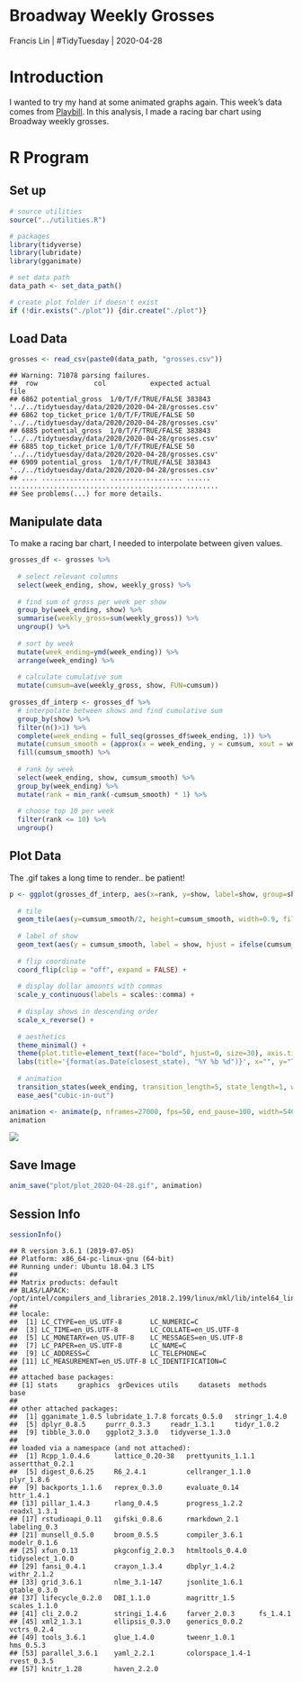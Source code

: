 Broadway Weekly Grosses
================
Francis Lin | \#TidyTuesday |
2020-04-28

# Introduction

I wanted to try my hand at some animated graphs again. This week’s data
comes from [Playbill](https://www.playbill.com/grosses). In this
analysis, I made a racing bar chart using Broadway weekly grosses.

# R Program

## Set up

``` r
# source utilities
source("../utilities.R")

# packages
library(tidyverse)
library(lubridate)
library(gganimate)

# set data path
data_path <- set_data_path()

# create plot folder if doesn't exist
if (!dir.exists("./plot")) {dir.create("./plot")}
```

## Load Data

``` r
grosses <- read_csv(paste0(data_path, "grosses.csv"))
```

    ## Warning: 71078 parsing failures.
    ##  row              col           expected actual                                                 file
    ## 6862 potential_gross  1/0/T/F/TRUE/FALSE 383843 '../../tidytuesday/data/2020/2020-04-28/grosses.csv'
    ## 6862 top_ticket_price 1/0/T/F/TRUE/FALSE 50     '../../tidytuesday/data/2020/2020-04-28/grosses.csv'
    ## 6885 potential_gross  1/0/T/F/TRUE/FALSE 383843 '../../tidytuesday/data/2020/2020-04-28/grosses.csv'
    ## 6885 top_ticket_price 1/0/T/F/TRUE/FALSE 50     '../../tidytuesday/data/2020/2020-04-28/grosses.csv'
    ## 6909 potential_gross  1/0/T/F/TRUE/FALSE 383843 '../../tidytuesday/data/2020/2020-04-28/grosses.csv'
    ## .... ................ .................. ...... ....................................................
    ## See problems(...) for more details.

## Manipulate data

To make a racing bar chart, I needed to interpolate between given
values.

``` r
grosses_df <- grosses %>%
  
  # select relevant columns
  select(week_ending, show, weekly_gross) %>%
    
  # find sum of gross per week per show
  group_by(week_ending, show) %>%
  summarise(weekly_gross=sum(weekly_gross)) %>%
  ungroup() %>%
    
  # sort by week
  mutate(week_ending=ymd(week_ending)) %>%
  arrange(week_ending) %>%
    
  # calculate cumulative sum
  mutate(cumsum=ave(weekly_gross, show, FUN=cumsum))
  
grosses_df_interp <- grosses_df %>%
  # interpolate between shows and find cumulative sum
  group_by(show) %>%
  filter(n()>1) %>%
  complete(week_ending = full_seq(grosses_df$week_ending, 1)) %>%
  mutate(cumsum_smooth = (approx(x = week_ending, y = cumsum, xout = week_ending)$y)/1000000) %>%
  fill(cumsum_smooth) %>%
  
  # rank by week
  select(week_ending, show, cumsum_smooth) %>%
  group_by(week_ending) %>% 
  mutate(rank = min_rank(-cumsum_smooth) * 1) %>%
  
  # choose top 10 per week
  filter(rank <= 10) %>%
  ungroup()
```

## Plot Data

The .gif takes a long time to render.. be
patient\!

``` r
p <- ggplot(grosses_df_interp, aes(x=rank, y=show, label=show, group=show, fill = show)) +
  
  # tile
  geom_tile(aes(y=cumsum_smooth/2, height=cumsum_smooth, width=0.9, fill=show), alpha=0.8) +
  
  # label of show
  geom_text(aes(y = cumsum_smooth, label = show, hjust = ifelse(cumsum_smooth > 800, 1, 0))) +
    
  # flip coordinate
  coord_flip(clip = "off", expand = FALSE) +
    
  # display dollar amounts with commas
  scale_y_continuous(labels = scales::comma) +
    
  # display shows in descending order
  scale_x_reverse() +
    
  # aesthetics
  theme_minimal() +
  theme(plot.title=element_text(face="bold", hjust=0, size=30), axis.ticks.y=element_blank(), axis.text.y=element_blank(), panel.grid.major = element_blank(), legend.position="none") +
  labs(title='{format(as.Date(closest_state), "%Y %b %d")}', x="", y="Total Gross (Millions of Dollars)") +
  
  # animation
  transition_states(week_ending, transition_length=5, state_length=1, wrap = FALSE) +
  ease_aes("cubic-in-out")

animation <- animate(p, nframes=27000, fps=50, end_pause=100, width=546, height=390)
animation
```

![](README_files/figure-gfm/plot%20data-1.gif)<!-- -->

## Save Image

``` r
anim_save("plot/plot_2020-04-28.gif", animation)
```

## Session Info

``` r
sessionInfo()
```

    ## R version 3.6.1 (2019-07-05)
    ## Platform: x86_64-pc-linux-gnu (64-bit)
    ## Running under: Ubuntu 18.04.3 LTS
    ## 
    ## Matrix products: default
    ## BLAS/LAPACK: /opt/intel/compilers_and_libraries_2018.2.199/linux/mkl/lib/intel64_lin/libmkl_gf_lp64.so
    ## 
    ## locale:
    ##  [1] LC_CTYPE=en_US.UTF-8       LC_NUMERIC=C              
    ##  [3] LC_TIME=en_US.UTF-8        LC_COLLATE=en_US.UTF-8    
    ##  [5] LC_MONETARY=en_US.UTF-8    LC_MESSAGES=en_US.UTF-8   
    ##  [7] LC_PAPER=en_US.UTF-8       LC_NAME=C                 
    ##  [9] LC_ADDRESS=C               LC_TELEPHONE=C            
    ## [11] LC_MEASUREMENT=en_US.UTF-8 LC_IDENTIFICATION=C       
    ## 
    ## attached base packages:
    ## [1] stats     graphics  grDevices utils     datasets  methods   base     
    ## 
    ## other attached packages:
    ##  [1] gganimate_1.0.5 lubridate_1.7.8 forcats_0.5.0   stringr_1.4.0  
    ##  [5] dplyr_0.8.5     purrr_0.3.3     readr_1.3.1     tidyr_1.0.2    
    ##  [9] tibble_3.0.0    ggplot2_3.3.0   tidyverse_1.3.0
    ## 
    ## loaded via a namespace (and not attached):
    ##  [1] Rcpp_1.0.4.6      lattice_0.20-38   prettyunits_1.1.1 assertthat_0.2.1 
    ##  [5] digest_0.6.25     R6_2.4.1          cellranger_1.1.0  plyr_1.8.6       
    ##  [9] backports_1.1.6   reprex_0.3.0      evaluate_0.14     httr_1.4.1       
    ## [13] pillar_1.4.3      rlang_0.4.5       progress_1.2.2    readxl_1.3.1     
    ## [17] rstudioapi_0.11   gifski_0.8.6      rmarkdown_2.1     labeling_0.3     
    ## [21] munsell_0.5.0     broom_0.5.5       compiler_3.6.1    modelr_0.1.6     
    ## [25] xfun_0.13         pkgconfig_2.0.3   htmltools_0.4.0   tidyselect_1.0.0 
    ## [29] fansi_0.4.1       crayon_1.3.4      dbplyr_1.4.2      withr_2.1.2      
    ## [33] grid_3.6.1        nlme_3.1-147      jsonlite_1.6.1    gtable_0.3.0     
    ## [37] lifecycle_0.2.0   DBI_1.1.0         magrittr_1.5      scales_1.1.0     
    ## [41] cli_2.0.2         stringi_1.4.6     farver_2.0.3      fs_1.4.1         
    ## [45] xml2_1.3.1        ellipsis_0.3.0    generics_0.0.2    vctrs_0.2.4      
    ## [49] tools_3.6.1       glue_1.4.0        tweenr_1.0.1      hms_0.5.3        
    ## [53] parallel_3.6.1    yaml_2.2.1        colorspace_1.4-1  rvest_0.3.5      
    ## [57] knitr_1.28        haven_2.2.0
